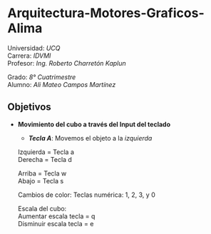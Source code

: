 # Arquitectura-Motores-Graficos-Alima

Universidad: *UCQ*  
Carrera:     *IDVMI*  
Profesor:    *Ing. Roberto Charretón Kaplun*  
  
Grado:       *8° Cuatrimestre*  
Alumno:      *Ali Mateo Campos Martínez*  

## Objetivos
+ **Movimiento del cubo a través del Input del teclado**
  + **_Tecla A_**: Movemos el objeto a la *izquierda*
  
  Izquierda = Tecla a   
  Derecha = Tecla d   
  
  Arriba = Tecla w    
  Abajo = Tecla s
  
  Cambios de color:
  Teclas numérica: 1, 2, 3, y 0
  
  Escala del cubo:  
  Aumentar escala tecla = q   
  Disminuir escala tecla = e


